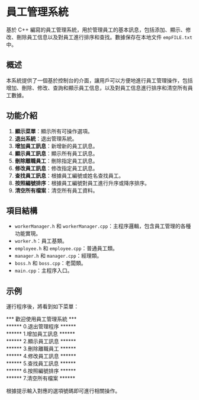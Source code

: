 # 員工管理系統

基於 C++ 編寫的員工管理系統，用於管理員工的基本訊息，包括添加、顯示、修改、刪除員工信息以及對員工進行排序和查找。數據保存在本地文件 `empFILE.txt` 中。

## 概述  

本系統提供了一個基於控制台的介面，讓用戶可以方便地進行員工管理操作，包括增加、刪除、修改、查詢和顯示員工信息，以及對員工信息進行排序和清空所有員工數據。  

## 功能介紹

1. **顯示菜單**：顯示所有可操作選項。  
2. **退出系統**：退出管理系統。  
3. **增加員工訊息**：新增新的員工訊息。  
4. **顯示員工訊息**：顯示所有員工訊息。  
5. **刪除離職員工**：刪除指定員工訊息。  
6. **修改員工訊息**：修改指定員工訊息。  
7. **查找員工訊息**：根據員工編號或姓名查找員工。  
8. **按照編號排序**：根據員工編號對員工進行升序或降序排序。  
9. **清空所有檔案**：清空所有員工資料。  
 
## 項目結構  

- `workerManager.h` 和 `workerManager.cpp`：主程序邏輯，包含員工管理的各種功能實現。  
- `worker.h`：員工基類。  
- `employee.h` 和 `employee.cpp`：普通員工類。  
- `manager.h` 和 `manager.cpp`：經理類。  
- `boss.h` 和 `boss.cpp`：老闆類。  
- `main.cpp`：主程序入口。  

## 示例  

運行程序後，將看到如下菜單：  

*** 歡迎使用員工管理系統 ***  
****** 0.退出管理程序 ******  
****** 1.增加員工訊息 ******   
****** 2.顯示員工訊息 ******  
****** 3.刪除離職員工 ******  
****** 4.修改員工訊息 ******  
****** 5.查找員工訊息 ******  
****** 6.按照編號排序 ******  
****** 7.清空所有檔案 ******  

根據提示輸入對應的選項號碼即可進行相關操作。  
